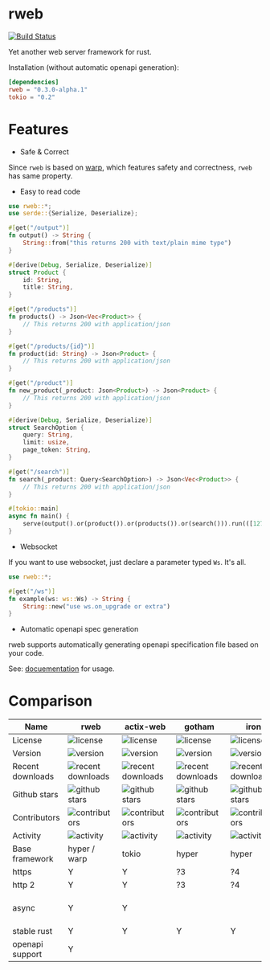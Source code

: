 # rweb

[![Build Status](https://travis-ci.com/kdy1/rweb.svg?branch=master)](https://travis-ci.com/kdy1/rweb)

Yet another web server framework for rust.

Installation (without automatic openapi generation):

```toml
[dependencies]
rweb = "0.3.0-alpha.1"
tokio = "0.2"
```

# Features

- Safe & Correct

Since `rweb` is based on [warp][], which features safety and correctness, `rweb` has same property.

- Easy to read code

```rust
use rweb::*;
use serde::{Serialize, Deserialize};

#[get("/output")]
fn output() -> String {
    String::from("this returns 200 with text/plain mime type")
}

#[derive(Debug, Serialize, Deserialize)]
struct Product {
    id: String,
    title: String,
}

#[get("/products")]
fn products() -> Json<Vec<Product>> {
    // This returns 200 with application/json
}

#[get("/products/{id}")]
fn product(id: String) -> Json<Product> {
    // This returns 200 with application/json
}

#[get("/product")]
fn new_product(_product: Json<Product>) -> Json<Product> {
    // This returns 200 with application/json
}

#[derive(Debug, Serialize, Deserialize)]
struct SearchOption {
    query: String,
    limit: usize,
    page_token: String,
}

#[get("/search")]
fn search(_product: Query<SearchOption>) -> Json<Vec<Product>> {
    // This returns 200 with application/json
}

#[tokio::main]
async fn main() {
    serve(output().or(product()).or(products()).or(search())).run(([127, 0, 0, 1], 3030)).await;
}

```

- Websocket

If you want to use websocket, just declare a parameter typed `Ws`. It's all.

```rust
use rweb::*;

#[get("/ws")]
fn example(ws: ws::Ws) -> String {
    String::new("use ws.on_upgrade or extra")
}
```

- Automatic openapi spec generation

rweb supports automatically generating openapi specification file based on your code.

See: [docuementation](https://docs.rs/rweb/0.3.0-alpha.1/rweb/openapi/index.html) for usage.

# Comparison

| Name             | rweb                                                                                 | actix-web                                                                                  | gotham                                                                                      | iron                                                                                 | nickel                                                                                          | rocket                                                                                          | rouille                                                                                   | Thruster                                                                                  | Tide                                                                                    | tower-web                                                                                       | warp                                                                                        |
| ---------------- | ------------------------------------------------------------------------------------ | ------------------------------------------------------------------------------------------ | ------------------------------------------------------------------------------------------- | ------------------------------------------------------------------------------------ | ----------------------------------------------------------------------------------------------- | ----------------------------------------------------------------------------------------------- | ----------------------------------------------------------------------------------------- | ----------------------------------------------------------------------------------------- | --------------------------------------------------------------------------------------- | ----------------------------------------------------------------------------------------------- | ------------------------------------------------------------------------------------------- |
| License          | ![license](https://img.shields.io/crates/l/rweb.svg?label=%20)                       | ![license](https://img.shields.io/crates/l/actix-web.svg?label=%20)                        | ![license](https://img.shields.io/crates/l/gotham.svg?label=%20)                            | ![license](https://img.shields.io/crates/l/iron.svg?label=%20)                       | ![license](https://img.shields.io/crates/l/nickel.svg?label=%20)                                | ![license](https://img.shields.io/crates/l/rocket.svg?label=%20)                                | ![license](https://img.shields.io/crates/l/rouille.svg?label=%20)                         | ![license](https://img.shields.io/crates/l/Thruster.svg?label=%20)                        | ![license](https://img.shields.io/crates/l/tide.svg?label=%20)                          | ![license](https://img.shields.io/crates/l/tower-web.svg?label=%20)                             | ![license](https://img.shields.io/crates/l/warp.svg?label=%20)                              |
| Version          | ![version](https://img.shields.io/crates/v/rweb.svg?label=%20)                       | ![version](https://img.shields.io/crates/v/actix-web.svg?label=%20)                        | ![version](https://img.shields.io/crates/v/gotham.svg?label=%20)                            | ![version](https://img.shields.io/crates/v/iron.svg?label=%20)                       | ![version](https://img.shields.io/crates/v/nickel.svg?label=%20)                                | ![version](https://img.shields.io/crates/v/rocket.svg?label=%20)                                | ![version](https://img.shields.io/crates/v/rouille.svg?label=%20)                         | ![version](https://img.shields.io/crates/v/Thruster.svg?label=%20)                        | ![version](https://img.shields.io/crates/v/tide.svg?label=%20)                          | ![version](https://img.shields.io/crates/v/tower-web.svg?label=%20)                             | ![version](https://img.shields.io/crates/v/warp.svg?label=%20)                              |
| Recent downloads | ![recent downloads](https://img.shields.io/crates/dr/rweb.svg?label=%20)             | ![recent downloads](https://img.shields.io/crates/dr/actix-web.svg?label=%20)              | ![recent downloads](https://img.shields.io/crates/dr/gotham.svg?label=%20)                  | ![recent downloads](https://img.shields.io/crates/dr/iron.svg?label=%20)             | ![recent downloads](https://img.shields.io/crates/dr/nickel.svg?label=%20)                      | ![recent downloads](https://img.shields.io/crates/dr/rocket.svg?label=%20)                      | ![recent downloads](https://img.shields.io/crates/dr/rouille.svg?label=%20)               | ![recent downloads](https://img.shields.io/crates/dr/Thruster.svg?label=%20)              | ![recent downloads](https://img.shields.io/crates/dr/tide.svg?label=%20)                | ![recent downloads](https://img.shields.io/crates/dr/tower-web.svg?label=%20)                   | ![recent downloads](https://img.shields.io/crates/dr/warp.svg?label=%20)                    |
| Github stars     | ![github stars](https://img.shields.io/github/stars/kdy1/rweb.svg?label=%20)         | ![github stars](https://img.shields.io/github/stars/actix/actix-web.svg?label=%20)         | ![github stars](https://img.shields.io/github/stars/gotham-rs/gotham.svg?label=%20)         | ![github stars](https://img.shields.io/github/stars/iron/iron.svg?label=%20)         | ![github stars](https://img.shields.io/github/stars/nickel-org/nickel.rs.svg?label=%20)         | ![github stars](https://img.shields.io/github/stars/SergioBenitez/Rocket.svg?label=%20)         | ![github stars](https://img.shields.io/github/stars/tomaka/rouille.svg?label=%20)         | ![github stars](https://img.shields.io/github/stars/trezm/Thruster.svg?label=%20)         | ![github stars](https://img.shields.io/github/stars/http-rs/tide.svg?label=%20)         | ![github stars](https://img.shields.io/github/stars/carllerche/tower-web.svg?label=%20)         | ![github stars](https://img.shields.io/github/stars/seanmonstar/warp.svg?label=%20)         |
| Contributors     | ![contributors](https://img.shields.io/github/contributors/kdy1/rweb.svg?label=%20)  | ![contributors](https://img.shields.io/github/contributors/actix/actix-web.svg?label=%20)  | ![contributors](https://img.shields.io/github/contributors/gotham-rs/gotham.svg?label=%20)  | ![contributors](https://img.shields.io/github/contributors/iron/iron.svg?label=%20)  | ![contributors](https://img.shields.io/github/contributors/nickel-org/nickel.rs.svg?label=%20)  | ![contributors](https://img.shields.io/github/contributors/SergioBenitez/Rocket.svg?label=%20)  | ![contributors](https://img.shields.io/github/contributors/tomaka/rouille.svg?label=%20)  | ![contributors](https://img.shields.io/github/contributors/trezm/Thruster.svg?label=%20)  | ![contributors](https://img.shields.io/github/contributors/http-rs/tide.svg?label=%20)  | ![contributors](https://img.shields.io/github/contributors/carllerche/tower-web.svg?label=%20)  | ![contributors](https://img.shields.io/github/contributors/seanmonstar/warp.svg?label=%20)  |
| Activity         | ![activity](https://img.shields.io/github/commit-activity/m/kdy1/rweb.svg?label=%20) | ![activity](https://img.shields.io/github/commit-activity/m/actix/actix-web.svg?label=%20) | ![activity](https://img.shields.io/github/commit-activity/m/gotham-rs/gotham.svg?label=%20) | ![activity](https://img.shields.io/github/commit-activity/m/iron/iron.svg?label=%20) | ![activity](https://img.shields.io/github/commit-activity/m/nickel-org/nickel.rs.svg?label=%20) | ![activity](https://img.shields.io/github/commit-activity/m/SergioBenitez/Rocket.svg?label=%20) | ![activity](https://img.shields.io/github/commit-activity/m/tomaka/rouille.svg?label=%20) | ![activity](https://img.shields.io/github/commit-activity/m/trezm/Thruster.svg?label=%20) | ![activity](https://img.shields.io/github/commit-activity/m/http-rs/tide.svg?label=%20) | ![activity](https://img.shields.io/github/commit-activity/m/carllerche/tower-web.svg?label=%20) | ![activity](https://img.shields.io/github/commit-activity/m/seanmonstar/warp.svg?label=%20) |
| Base framework   | hyper / warp                                                                         | tokio                                                                                      | hyper                                                                                       | hyper                                                                                | hyper                                                                                           | hyper                                                                                           | tiny-http                                                                                 | tokio                                                                                     | hyper                                                                                   | hyper                                                                                           | hyper                                                                                       |
| https            | Y                                                                                    | Y                                                                                          | ?3                                                                                          | ?4                                                                                   | ?5                                                                                              | ?6                                                                                              | ?7                                                                                        | ?8                                                                                        | ?9                                                                                      | ?10                                                                                             | ?11                                                                                         |
| http 2           | Y                                                                                    | Y                                                                                          | ?3                                                                                          | ?4                                                                                   | ?5                                                                                              | ?6                                                                                              | ?7                                                                                        | ?8                                                                                        | ?9                                                                                      | ?10                                                                                             | Y                                                                                           |
| async            | Y                                                                                    | Y                                                                                          |                                                                                             |                                                                                      |                                                                                                 |                                                                                                 |                                                                                           | Y                                                                                         | Y                                                                                       | Y                                                                                               | Y (via different method)                                                                    |
| stable rust      | Y                                                                                    | Y                                                                                          | Y                                                                                           | Y                                                                                    | Y                                                                                               |                                                                                                 | Y                                                                                         | Y                                                                                         | Y                                                                                       | Y                                                                                               | Y                                                                                           |
| openapi support  | Y                                                                                    |                                                                                            |                                                                                             |                                                                                      |                                                                                                 |                                                                                                 |                                                                                           |                                                                                           |                                                                                         |                                                                                                 |                                                                                             |

[warp]: https://github.com/seanmonstar/warp
